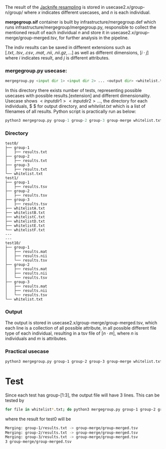The result of the [Jacknife resampling](https://en.wikipedia.org/wiki/Jackknife_resampling) is stored in usecase2.x/group-n/group/ where $x$ indicates different usecases, and $n$ is each individual.

**mergegroup.sif** container is built by infrastructure/mergegroup.def which runs infrastructure/mergegroup/mergegroup.py, responsible to collect the mentioned result of each individual $n$ and store it in usecase2.x/group-merge/group-merged.tsv, for further analysis in the pipeline. 

The indiv results can be saved in different extensions such as $[.txt, .tsv, .csv, .mat, .nii, .nii.gz, ...]$ as well as different dimensions, $[i \cdot j]$ where $i$ indicates result, and $j$ is different attributes.

### mergegroup.py usecase:

```python
mergegroup.py <input dir 1> <input dir 2> ... <output dir> <whitelist.txt>
```

In this directory there exists number of tests, representing possible usecases with possible results.[extension] and different dimensionality. Usecase shows
$<input dir 1> <input dir 2> ...$, the directory for each individuals, $ <output dir> $ for output directory, and $whitelist.txt$ which is a list of filenames of all results. 
Python script is practically run as below:

```python
python3 mergegroup.py group-1 group-2 group-3 group-merge whitelist.txt
```
### Directory
```
test0/
├── group-1 
│   ├── results.txt
├── group-2
│   ├── results.txt
├── group-3
│   ├── results.txt
└── whitelist.txt
test1/
├── group-1 
│   ├── results.tsv
├── group-2
│   ├── results.tsv
├── group-3
│   ├── results.tsv
├── whitelistA.txt
├── whitelistB.txt
├── whitelistC.txt
├── whitelistD.txt
├── whitelistE.txt
└── whitelistF.txt
---
---
test10/
├── group-1 
│   ├── results.mat
│   ├── results.nii
│   └── results.tsv
├── group-2
│   ├── results.mat
│   ├── results.nii
│   └── results.tsv
├── group-3
│   ├── results.mat
│   ├── results.nii
│   └── results.tsv
└── whitelist.txt
```
### Output
The output is stored in usecase2.x/group-merge/group-merged.tsv, which each line is a collection of all possible attribute, in all possible different file type of each individual, resulting in a tsv file of $[n \cdot m]$, where $n$ is individuals and $m$ is attributes. 
### Practical usecase
```bash
python3 mergegroup.py group-1 group-2 group-3 group-merge whitelist.txt
```
# Test
Since each test has group-[1:3], the output file will have 3 lines. This can be tested by 
```bash
for file in whitelist*.txt; do python3 mergegroup.py group-1 group-2 group-3 group-merge "$file"; wc -l group-merge/group-merged.tsv; done
```
where the result for test0 will be 
```bash
Merging: group-1/results.txt -> group-merge/group-merged.tsv
Merging: group-2/results.txt -> group-merge/group-merged.tsv
Merging: group-3/results.txt -> group-merge/group-merged.tsv
3 group-merge/group-merged.tsv
```
